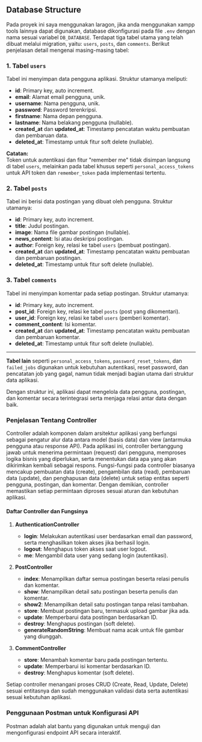 ## Database Structure

Pada proyek ini saya menggunakan laragon, jika anda menggunakan xampp tools lainnya dapat digunakan, database dikonfigurasi pada file `.env` dengan nama sesuai variabel `DB_DATABASE`. Terdapat tiga tabel utama yang telah dibuat melalui migration, yaitu: `users`, `posts`, dan `comments`. Berikut penjelasan detail mengenai masing-masing tabel:

### 1. Tabel `users`

Tabel ini menyimpan data pengguna aplikasi. Struktur utamanya meliputi:

- **id**: Primary key, auto increment.
- **email**: Alamat email pengguna, unik.
- **username**: Nama pengguna, unik.
- **password**: Password terenkripsi.
- **firstname**: Nama depan pengguna.
- **lastname**: Nama belakang pengguna (nullable).
- **created_at** dan **updated_at**: Timestamp pencatatan waktu pembuatan dan pembaruan data.
- **deleted_at**: Timestamp untuk fitur soft delete (nullable).

**Catatan:**  
Token untuk autentikasi dan fitur "remember me" tidak disimpan langsung di tabel `users`, melainkan pada tabel khusus seperti `personal_access_tokens` untuk API token dan `remember_token` pada implementasi tertentu.

### 2. Tabel `posts`

Tabel ini berisi data postingan yang dibuat oleh pengguna. Struktur utamanya:

- **id**: Primary key, auto increment.
- **title**: Judul postingan.
- **image**: Nama file gambar postingan (nullable).
- **news_content**: Isi atau deskripsi postingan.
- **author**: Foreign key, relasi ke tabel `users` (pembuat postingan).
- **created_at** dan **updated_at**: Timestamp pencatatan waktu pembuatan dan pembaruan postingan.
- **deleted_at**: Timestamp untuk fitur soft delete (nullable).

### 3. Tabel `comments`

Tabel ini menyimpan komentar pada setiap postingan. Struktur utamanya:

- **id**: Primary key, auto increment.
- **post_id**: Foreign key, relasi ke tabel `posts` (post yang dikomentari).
- **user_id**: Foreign key, relasi ke tabel `users` (pemberi komentar).
- **comment_content**: Isi komentar.
- **created_at** dan **updated_at**: Timestamp pencatatan waktu pembuatan dan pembaruan komentar.
- **deleted_at**: Timestamp untuk fitur soft delete (nullable).

---

**Tabel lain** seperti `personal_access_tokens`, `password_reset_tokens`, dan `failed_jobs` digunakan untuk kebutuhan autentikasi, reset password, dan pencatatan job yang gagal, namun tidak menjadi bagian utama dari struktur data aplikasi.

Dengan struktur ini, aplikasi dapat mengelola data pengguna, postingan, dan komentar secara terintegrasi serta menjaga relasi antar data dengan baik.

### Penjelasan Tentang Controller

Controller adalah komponen dalam arsitektur aplikasi yang berfungsi sebagai pengatur alur data antara model (basis data) dan view (antarmuka pengguna atau response API). Pada aplikasi ini, controller bertanggung jawab untuk menerima permintaan (request) dari pengguna, memproses logika bisnis yang diperlukan, serta menentukan data apa yang akan dikirimkan kembali sebagai respons. Fungsi-fungsi pada controller biasanya mencakup pembuatan data (create), pengambilan data (read), pembaruan data (update), dan penghapusan data (delete) untuk setiap entitas seperti pengguna, postingan, dan komentar. Dengan demikian, controller memastikan setiap permintaan diproses sesuai aturan dan kebutuhan aplikasi.

#### Daftar Controller dan Fungsinya

1. **AuthenticationController**
   - **login**: Melakukan autentikasi user berdasarkan email dan password, serta menghasilkan token akses jika berhasil login.
   - **logout**: Menghapus token akses saat user logout.
   - **me**: Mengambil data user yang sedang login (autentikasi).

2. **PostController**
   - **index**: Menampilkan daftar semua postingan beserta relasi penulis dan komentar.
   - **show**: Menampilkan detail satu postingan beserta penulis dan komentar.
   - **show2**: Menampilkan detail satu postingan tanpa relasi tambahan.
   - **store**: Membuat postingan baru, termasuk upload gambar jika ada.
   - **update**: Memperbarui data postingan berdasarkan ID.
   - **destroy**: Menghapus postingan (soft delete).
   - **generateRandomString**: Membuat nama acak untuk file gambar yang diunggah.

3. **CommentController**
   - **store**: Menambah komentar baru pada postingan tertentu.
   - **update**: Memperbarui isi komentar berdasarkan ID.
   - **destroy**: Menghapus komentar (soft delete).

Setiap controller menangani proses CRUD (Create, Read, Update, Delete) sesuai entitasnya dan sudah menggunakan validasi data serta autentikasi sesuai kebutuhan aplikasi.

### Penggunaan Postman untuk Konfigurasi API

Postman adalah alat bantu yang digunakan untuk menguji dan mengonfigurasi endpoint API secara interaktif.